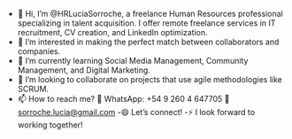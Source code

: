- 👋 Hi, I’m @HRLuciaSorroche, a freelance Human Resources professional specializing in talent acquisition. I offer remote freelance services in IT recruitment, CV creation, and LinkedIn optimization.
- 👀 I’m interested in making the perfect match between collaborators and companies.
- 🌱 I’m currently learning Social Media Management, Community Management, and Digital Marketing.
- 💞️ I’m looking to collaborate on projects that use agile methodologies like SCRUM.
- 📫 How to reach me?
  📲 WhatsApp: +54 9 260 4 647705
  📧 sorroche.lucia@gmail.com
-😄 Let’s connect!
-⚡ I look forward to working together!

<!---
HRLuciaSorroche/HRLuciaSorroche is a ✨ special ✨ repository because its `README.md` (this file) appears on your GitHub profile.
You can click the Preview link to take a look at your changes.
--->
